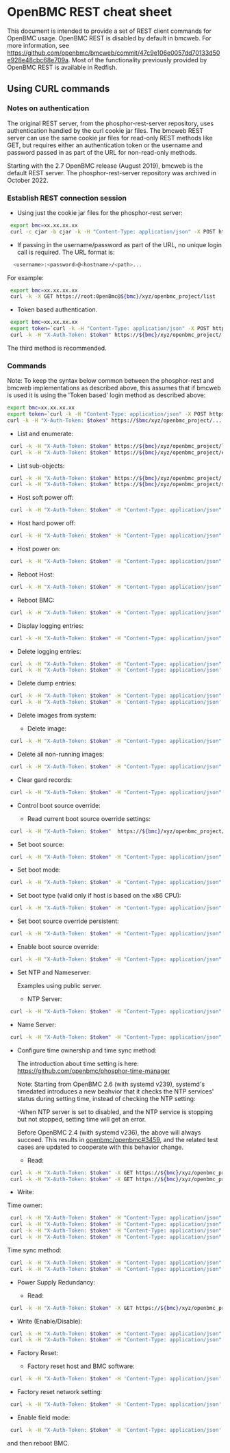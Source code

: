# OpenBMC REST cheat sheet

This document is intended to provide a set of REST client commands for OpenBMC
usage. OpenBMC REST is disabled by default in bmcweb. For more information, see
<https://github.com/openbmc/bmcweb/commit/47c9e106e0057dd70133d50e928e48cbc68e709a>.
Most of the functionality previously provided by OpenBMC REST is available in
Redfish.

## Using CURL commands

### Notes on authentication

The original REST server, from the phosphor-rest-server repository, uses
authentication handled by the curl cookie jar files. The bmcweb REST server can
use the same cookie jar files for read-only REST methods like GET, but requires
either an authentication token or the username and password passed in as part of
the URL for non-read-only methods.

Starting with the 2.7 OpenBMC release (August 2019), bmcweb is the default REST
server. The phosphor-rest-server repository was archived in October 2022.

### Establish REST connection session

- Using just the cookie jar files for the phosphor-rest server:

```bash
 export bmc=xx.xx.xx.xx
 curl -c cjar -b cjar -k -H "Content-Type: application/json" -X POST https://${bmc}/login -d "{\"data\": [ \"root\", \"0penBmc\" ] }"
```

- If passing in the username/password as part of the URL, no unique login call
  is required. The URL format is:

```bash
  <username>:<password>@<hostname>/<path>...
```

For example:

```bash
 export bmc=xx.xx.xx.xx
 curl -k -X GET https://root:0penBmc@${bmc}/xyz/openbmc_project/list
```

- Token based authentication.

```bash
 export bmc=xx.xx.xx.xx
 export token=`curl -k -H "Content-Type: application/json" -X POST https://${bmc}/login -d '{"username" :  "root", "password" :  "0penBmc"}' | grep token | awk '{print $2;}' | tr -d '"'`
 curl -k -H "X-Auth-Token: $token" https://${bmc}/xyz/openbmc_project/...
```

The third method is recommended.

### Commands

Note: To keep the syntax below common between the phosphor-rest and bmcweb
implementations as described above, this assumes that if bmcweb is used it is
using the 'Token based' login method as described above:

```bash
export bmc=xx.xx.xx.xx
export token=`curl -k -H "Content-Type: application/json" -X POST https://${bmc}/login -d '{"username" :  "root", "password" :  "0penBmc"}' | grep token | awk '{print $2;}' | tr -d '"'`
curl -k -H "X-Auth-Token: $token" https://$bmc/xyz/openbmc_project/...
```

- List and enumerate:

```bash
 curl -k -H "X-Auth-Token: $token" https://${bmc}/xyz/openbmc_project/list
 curl -k -H "X-Auth-Token: $token" https://${bmc}/xyz/openbmc_project/enumerate
```

- List sub-objects:

```bash
 curl -k -H "X-Auth-Token: $token" https://${bmc}/xyz/openbmc_project/
 curl -k -H "X-Auth-Token: $token" https://${bmc}/xyz/openbmc_project/state/
```

- Host soft power off:

```bash
 curl -k -H "X-Auth-Token: $token" -H "Content-Type: application/json" -d '{"data": "xyz.openbmc_project.State.Host.Transition.Off"}' -X PUT https://${bmc}/xyz/openbmc_project/state/host0/attr/RequestedHostTransition
```

- Host hard power off:

```bash
 curl -k -H "X-Auth-Token: $token" -H "Content-Type: application/json" -X PUT -d '{"data":"xyz.openbmc_project.State.Chassis.Transition.Off"}' https://${bmc}//xyz/openbmc_project/state/chassis0/attr/RequestedPowerTransition
```

- Host power on:

```bash
 curl -k -H "X-Auth-Token: $token" -H "Content-Type: application/json" -d '{"data": "xyz.openbmc_project.State.Host.Transition.On"}' -X PUT https://${bmc}/xyz/openbmc_project/state/host0/attr/RequestedHostTransition
```

- Reboot Host:

```bash
 curl -k -H "X-Auth-Token: $token" -H "Content-Type: application/json" -X PUT -d '{"data":"xyz.openbmc_project.State.Host.Transition.Reboot"}' https://${bmc}/xyz/openbmc_project/state/host0/attr/RequestedHostTransition
```

- Reboot BMC:

```bash
 curl -k -H "X-Auth-Token: $token" -H "Content-Type: application/json" -X PUT -d '{"data":"xyz.openbmc_project.State.BMC.Transition.Reboot"}' https://${bmc}/xyz/openbmc_project/state/bmc0/attr/RequestedBMCTransition
```

- Display logging entries:

```bash
 curl -k -H "X-Auth-Token: $token" -H "Content-Type: application/json" -X GET https://${bmc}/xyz/openbmc_project/logging/entry/enumerate
```

- Delete logging entries:

```bash
 curl -k -H "X-Auth-Token: $token" -H "Content-Type: application/json" -X DELETE https://${bmc}/xyz/openbmc_project/logging/entry/<entry_id>
 curl -k -H "X-Auth-Token: $token" -H 'Content-Type: application/json' -X POST -d '{"data":[]}' https://${bmc}/xyz/openbmc_project/logging/action/DeleteAll
```

- Delete dump entries:

```bash
 curl -k -H "X-Auth-Token: $token" -H "Content-Type: application/json" -X DELETE https://${bmc}/xyz/openbmc_project/dump/entry/<entry_id>
 curl -k -H "X-Auth-Token: $token" -H 'Content-Type: application/json' -X POST -d '{"data":[]}' https://${bmc}/xyz/openbmc_project/dump/action/DeleteAll
```

- Delete images from system:

  - Delete image:

```bash
 curl -k -H "X-Auth-Token: $token" -H "Content-Type: application/json" -X POST -d '{"data": []}' https://${bmc}/xyz/openbmc_project/software/<image id>/action/Delete
```

- Delete all non-running images:

```bash
 curl -k -H "X-Auth-Token: $token" -H "Content-Type: application/json" -X POST -d '{"data": []}' https://${bmc}/xyz/openbmc_project/software/action/DeleteAll
```

- Clear gard records:

```bash
 curl -k -H "X-Auth-Token: $token" -H "Content-Type: application/json" -X POST -d '{"data":[]}' https://${bmc}/org/open_power/control/gard/action/Reset
```

- Control boot source override:

  - Read current boot source override settings:

```bash
 curl -k -H "X-Auth-Token: $token"  https://${bmc}/xyz/openbmc_project/control/host0/boot/enumerate
```

- Set boot source:

```bash
 curl -k -H "X-Auth-Token: $token" -H "Content-Type: application/json" -X PUT https://${bmc}/xyz/openbmc_project/control/host0/boot/attr/BootSource -d '{"data": "xyz.openbmc_project.Control.Boot.Source.Sources.Default"}'
```

- Set boot mode:

```bash
 curl -k -H "X-Auth-Token: $token" -H "Content-Type: application/json" -X PUT https://${bmc}/xyz/openbmc_project/control/host0/boot/attr/BootMode -d '{"data": "xyz.openbmc_project.Control.Boot.Mode.Modes.Regular"}'
```

- Set boot type (valid only if host is based on the x86 CPU):

```bash
 curl -k -H "X-Auth-Token: $token" -H "Content-Type: application/json" -X PUT https://${bmc}/xyz/openbmc_project/control/host0/boot/attr/BootType -d '{"data": "xyz.openbmc_project.Control.Boot.Type.Types.EFI"}'
```

- Set boot source override persistent:

```bash
 curl -k -H "X-Auth-Token: $token" -H "Content-Type: application/json" -X PUT https://${bmc}/xyz/openbmc_project/control/host0/boot/one_time/attr/Enabled -d '{"data": "false"}'
```

- Enable boot source override:

```bash
 curl -k -H "X-Auth-Token: $token" -H "Content-Type: application/json" -X PUT https://${bmc}/xyz/openbmc_project/control/host0/boot/attr/Enabled -d '{"data": "true"}'
```

- Set NTP and Nameserver:

  Examples using public server.

  - NTP Server:

```bash
 curl -k -H "X-Auth-Token: $token" -H "Content-Type: application/json" -X PUT -d '{"data": ["pool.ntp.org"] }' https://${bmc}/xyz/openbmc_project/network/eth0/attr/NTPServers
```

- Name Server:

```bash
 curl -k -H "X-Auth-Token: $token" -H "Content-Type: application/json" -X PUT -d '{"data": ["time.google.com"] }' https://${bmc}/xyz/openbmc_project/network/eth0/attr/Nameservers
```

- Configure time ownership and time sync method:

  The introduction about time setting is here:
  <https://github.com/openbmc/phosphor-time-manager>

  Note: Starting from OpenBMC 2.6 (with systemd v239), systemd's timedated
  introduces a new beahvior that it checks the NTP services' status during
  setting time, instead of checking the NTP setting:

  -When NTP server is set to disabled, and the NTP service is stopping but not
  stopped, setting time will get an error.

  Before OpenBMC 2.4 (with systemd v236), the above will always succeed. This
  results in
  [openbmc/openbmc#3459](https://github.com/openbmc/openbmc/issues/3459), and
  the related test cases are updated to cooperate with this behavior change.

  - Read:

```bash
 curl -k -H "X-Auth-Token: $token" -X GET https://${bmc}/xyz/openbmc_project/time/owner/attr/TimeOwner
 curl -k -H "X-Auth-Token: $token" -X GET https://${bmc}/xyz/openbmc_project/time/sync_method/attr/TimeSyncMethod
```

- Write:

Time owner:

```bash
 curl -k -H "X-Auth-Token: $token" -H "Content-Type: application/json" -X  PUT -d '{"data": "xyz.openbmc_project.Time.Owner.Owners.BMC" }' https://${bmc}/xyz/openbmc_project/time/owner/attr/TimeOwner
 curl -k -H "X-Auth-Token: $token" -H "Content-Type: application/json" -X  PUT -d '{"data": "xyz.openbmc_project.Time.Owner.Owners.Host" }' https://${bmc}/xyz/openbmc_project/time/owner/attr/TimeOwner
 curl -k -H "X-Auth-Token: $token" -H "Content-Type: application/json" -X  PUT -d '{"data": "xyz.openbmc_project.Time.Owner.Owners.Split" }' https://${bmc}/xyz/openbmc_project/time/owner/attr/TimeOwner
 curl -k -H "X-Auth-Token: $token" -H "Content-Type: application/json" -X  PUT -d '{"data": "xyz.openbmc_project.Time.Owner.Owners.Both" }' https://${bmc}/xyz/openbmc_project/time/owner/attr/TimeOwner
```

Time sync method:

```bash
 curl -k -H "X-Auth-Token: $token" -H "Content-Type: application/json" -X  PUT -d '{"data": "xyz.openbmc_project.Time.Synchronization.Method.NTP" }' https://${bmc}/xyz/openbmc_project/time/sync_method/attr/TimeSyncMethod
 curl -k -H "X-Auth-Token: $token" -H "Content-Type: application/json" -X  PUT -d '{"data": "xyz.openbmc_project.Time.Synchronization.Method.Manual" }' https://${bmc}/xyz/openbmc_project/time/sync_method/attr/TimeSyncMethod
```

- Power Supply Redundancy:

  - Read:

```bash
 curl -k -H "X-Auth-Token: $token" -X GET https://${bmc}/xyz/openbmc_project/control/power_supply_redundancy
```

- Write (Enable/Disable):

```bash
 curl -k -H "X-Auth-Token: $token" -H "Content-Type: application/json" -X PUT https://${bmc}/xyz/openbmc_project/control/power_supply_redundancy/attr/PowerSupplyRedundancyEnabled -d '{"data": 1}'
 curl -k -H "X-Auth-Token: $token" -H "Content-Type: application/json" -X PUT https://${bmc}/xyz/openbmc_project/control/power_supply_redundancy/attr/PowerSupplyRedundancyEnabled -d '{"data": 0}'
```

- Factory Reset:

  - Factory reset host and BMC software:

```bash
 curl -k -H "X-Auth-Token: $token" -H 'Content-Type: application/json' -X POST -d '{"data":[]}' https://${bmc}/xyz/openbmc_project/software/action/Reset
```

- Factory reset network setting:

```bash
 curl -k -H "X-Auth-Token: $token" -H 'Content-Type: application/json' -X POST -d '{"data":[]}' https://${bmc}/xyz/openbmc_project/network/action/Reset
```

- Enable field mode:

```bash
 curl -k -H "X-Auth-Token: $token" -H 'Content-Type: application/json' -X PUT -d '{"data":1}' https://${bmc}/xyz/openbmc_project/software/attr/FieldModeEnabled
```

and then reboot BMC.
